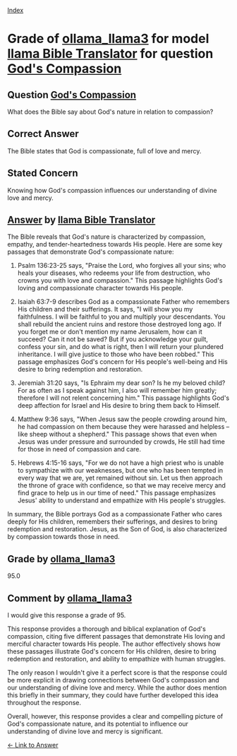 
[Index](../../../../index.md)
# Grade of [ollama_llama3](../../../grading_models/ollama_llama3.md) for model [llama Bible Translator](../../../answering_models/llama_Bible_Translator.md) for question [God's Compassion](../../../questions/God_s_Compassion.md)

## Question [God's Compassion](../../../questions/God_s_Compassion.md)
What does the Bible say about God's nature in relation to compassion?

## Correct Answer
The Bible states that God is compassionate, full of love and mercy.

## Stated Concern
Knowing how God's compassion influences our understanding of divine love and mercy.

## [Answer](../God_s_Compassion.md) by [llama Bible Translator](../../../answering_models/llama_Bible_Translator.md)
The Bible reveals that God's nature is characterized by compassion, empathy, and tender-heartedness towards His people. Here are some key passages that demonstrate God's compassionate nature:

1. Psalm 136:23-25 says, "Praise the Lord, who forgives all your sins; who heals your diseases, who redeems your life from destruction, who crowns you with love and compassion." This passage highlights God's loving and compassionate character towards His people.

2. Isaiah 63:7-9 describes God as a compassionate Father who remembers His children and their sufferings. It says, "I will show you my faithfulness. I will be faithful to you and multiply your descendants. You shall rebuild the ancient ruins and restore those destroyed long ago. If you forget me or don't mention my name Jerusalem, how can it succeed? Can it not be saved? But if you acknowledge your guilt, confess your sin, and do what is right, then I will return your plundered inheritance. I will give justice to those who have been robbed." This passage emphasizes God's concern for His people's well-being and His desire to bring redemption and restoration.

3. Jeremiah 31:20 says, "Is Ephraim my dear son? Is he my beloved child? For as often as I speak against him, I also will remember him greatly; therefore I will not relent concerning him." This passage highlights God's deep affection for Israel and His desire to bring them back to Himself.

4. Matthew 9:36 says, "When Jesus saw the people crowding around him, he had compassion on them because they were harassed and helpless – like sheep without a shepherd." This passage shows that even when Jesus was under pressure and surrounded by crowds, He still had time for those in need of compassion and care.

5. Hebrews 4:15-16 says, "For we do not have a high priest who is unable to sympathize with our weaknesses, but one who has been tempted in every way that we are, yet remained without sin. Let us then approach the throne of grace with confidence, so that we may receive mercy and find grace to help us in our time of need." This passage emphasizes Jesus' ability to understand and empathize with His people's struggles.

In summary, the Bible portrays God as a compassionate Father who cares deeply for His children, remembers their sufferings, and desires to bring redemption and restoration. Jesus, as the Son of God, is also characterized by compassion towards those in need.

## Grade by [ollama_llama3](../../../grading_models/ollama_llama3.md)
95.0

## Comment by [ollama_llama3](../../../grading_models/ollama_llama3.md)
I would give this response a grade of 95.

This response provides a thorough and biblical explanation of God's compassion, citing five different passages that demonstrate His loving and merciful character towards His people. The author effectively shows how these passages illustrate God's concern for His children, desire to bring redemption and restoration, and ability to empathize with human struggles.

The only reason I wouldn't give it a perfect score is that the response could be more explicit in drawing connections between God's compassion and our understanding of divine love and mercy. While the author does mention this briefly in their summary, they could have further developed this idea throughout the response.

Overall, however, this response provides a clear and compelling picture of God's compassionate nature, and its potential to influence our understanding of divine love and mercy is significant.

[&lt;- Link to Answer](../God_s_Compassion.md)
